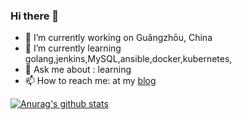 ### Hi there 👋
- 🔭 I’m currently working on Guǎngzhōu, China
- 🌱 I’m currently learning golang,jenkins,MySQL,ansible,docker,kubernetes,
- 💬 Ask me about : learning
- 📫 How to reach me:  at my [blog](https://cyylog.github.io)

[![Anurag's github stats](https://github-readme-stats.vercel.app/api?username=cyylog&show_icons=true)](https://github.com/cyylog/Go_status)


